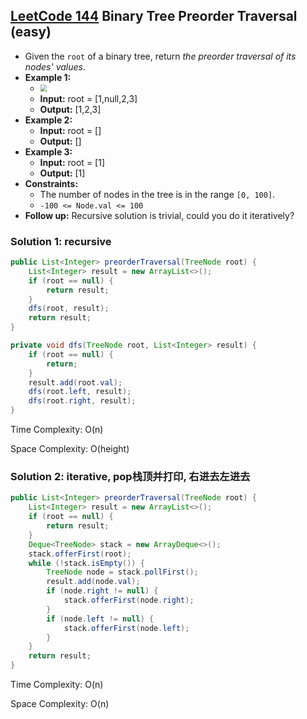 ## [LeetCode 144](https://leetcode.com/problems/binary-tree-preorder-traversal/) Binary Tree Preorder Traversal (easy)

- Given the `root` of a binary tree, return _the preorder traversal of its nodes' values_.
- **Example 1:**
    - <img src="https://assets.leetcode.com/uploads/2020/09/15/inorder_1.jpg" style="zoom:67%;" />
    - **Input:** root = [1,null,2,3]
    - **Output:** [1,2,3]
- **Example 2:**
    - **Input:** root = []
    - **Output:** []
- **Example 3:**
    - **Input:** root = [1]
    - **Output:** [1]
- **Constraints:**
    -   The number of nodes in the tree is in the range `[0, 100]`.
    -   `-100 <= Node.val <= 100`
- **Follow up:** Recursive solution is trivial, could you do it iteratively?

### Solution 1: recursive

```java
public List<Integer> preorderTraversal(TreeNode root) {
    List<Integer> result = new ArrayList<>();
    if (root == null) {
        return result;
    }
    dfs(root, result);
    return result;
}

private void dfs(TreeNode root, List<Integer> result) {
    if (root == null) {
        return;
    }
    result.add(root.val);
    dfs(root.left, result);
    dfs(root.right, result);
}
```

Time Complexity: O(n)

Space Complexity: O(height)

### Solution 2: iterative, pop栈顶并打印, 右进去左进去

```java
public List<Integer> preorderTraversal(TreeNode root) {
    List<Integer> result = new ArrayList<>();
    if (root == null) {
        return result;
    }
    Deque<TreeNode> stack = new ArrayDeque<>();
    stack.offerFirst(root);
    while (!stack.isEmpty()) {
        TreeNode node = stack.pollFirst();
        result.add(node.val);
        if (node.right != null) {
            stack.offerFirst(node.right);
        }
        if (node.left != null) {
            stack.offerFirst(node.left);
        }
    }
    return result;
}
```

Time Complexity: O(n)

Space Complexity: O(n)